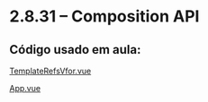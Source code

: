 # 2.8.31 – Composition API

## Código usado em aula:

[TemplateRefsVfor.vue](https://github.com/kelvya/projeto_spa/blob/master/src/components/TemplateRefsVfor.vue)

[App.vue](https://github.com/kelvya/projeto_spa/blob/master/src/App.vue)